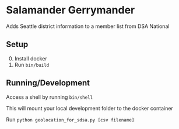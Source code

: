 # Salamander Gerrymander

Adds Seattle district information to a member list from DSA National

## Setup

0. Install docker
1. Run `bin/build`

## Running/Development

Access a shell by running `bin/shell`

This will mount your local development folder to the docker container

Run `python geolocation_for_sdsa.py [csv filename]`
